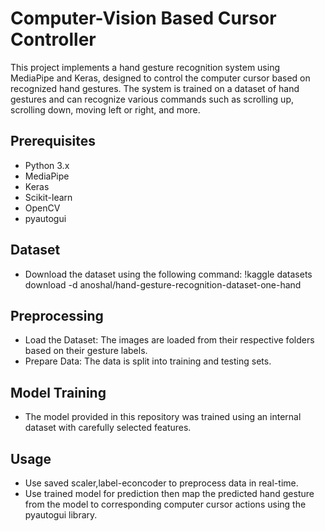 
# Computer-Vision Based Cursor Controller
This project implements a hand gesture recognition system using MediaPipe and Keras, designed to control the computer cursor based on recognized hand gestures.
The system is trained on a dataset of hand gestures and can recognize various commands such as scrolling up, scrolling down, moving left or right, and more.

## Prerequisites
* Python 3.x
* MediaPipe
* Keras
* Scikit-learn
* OpenCV
* pyautogui

## Dataset
* Download the dataset using the following command:
  !kaggle datasets download -d anoshal/hand-gesture-recognition-dataset-one-hand
  
## Preprocessing
* Load the Dataset: The images are loaded from their respective folders based on their gesture labels.
* Prepare Data:  The data is split into training and testing sets.

## Model Training
* The model provided in this repository was trained using an internal dataset with carefully selected features.

## Usage
* Use saved scaler,label-econcoder to preprocess data in real-time.
* Use trained model for prediction then map the predicted hand gesture from the model to corresponding computer cursor actions using the pyautogui library.
